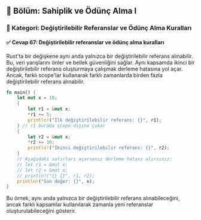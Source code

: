 ## 📘 Bölüm: Sahiplik ve Ödünç Alma I  
### 🔹 Kategori: Değiştirilebilir Referanslar ve Ödünç Alma Kuralları  
#### ✅ Cevap 67: Değiştirilebilir referanslar ve ödünç alma kuralları

Rust'ta bir değişkene aynı anda yalnızca bir değiştirilebilir referans alınabilir. Bu, veri yarışlarını önler ve bellek güvenliğini sağlar. Aynı kapsamda ikinci bir değiştirilebilir referans oluşturmaya çalışmak derleme hatasına yol açar. Ancak, farklı scope'lar kullanarak farklı zamanlarda birden fazla değiştirilebilir referans alınabilir.

```rust
fn main() {
    let mut x = 10;
    {
        let r1 = &mut x;
        *r1 += 5;
        println!("İlk değiştirilebilir referans: {}", r1);
    } // r1 burada scope dışına çıkar
    {
        let r2 = &mut x;
        *r2 += 10;
        println!("İkinci değiştirilebilir referans: {}", r2);
    }
    // Aşağıdaki satırları açarsanız derleme hatası alırsınız:
    // let r1 = &mut x;
    // let r2 = &mut x;
    // println!("{} {}", r1, r2);
    println!("Son değer: {}", x);
}
```

Bu örnek, aynı anda yalnızca bir değiştirilebilir referans alınabileceğini, ancak farklı kapsamlar kullanılarak zamanla yeni referanslar oluşturulabileceğini gösterir.
